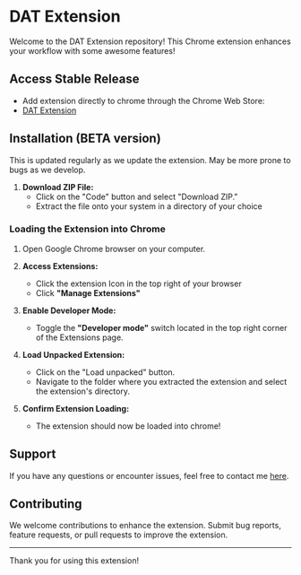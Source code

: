 # DAT Extension

Welcome to the DAT Extension repository! This Chrome extension enhances your workflow with some awesome features!

## Access Stable Release
   - Add extension directly to chrome through the Chrome Web Store:
   - [DAT Extension](https://chromewebstore.google.com/detail/dat-extension/olnfeojadebhopefbogmjdpekifcdmkp)

## Installation (BETA version)
   This is updated regularly as we update the extension. May be more prone to bugs as we develop.
1. **Download ZIP File:**
   - Click on the "Code" button and select "Download ZIP."
   - Extract the file onto your system in a directory of your choice

### Loading the Extension into Chrome

1. Open Google Chrome browser on your computer.

2. **Access Extensions:**
   - Click the extension Icon in the top right of your browser
   - Click **"Manage Extensions"**

3. **Enable Developer Mode:**
   - Toggle the **"Developer mode"** switch located in the top right corner of the Extensions page.

4. **Load Unpacked Extension:**
   - Click on the "Load unpacked" button.
   - Navigate to the folder where you extracted the extension and select the extension's directory.

5. **Confirm Extension Loading:**
   - The extension should now be loaded into chrome!

## Support

If you have any questions or encounter issues, feel free to contact me [here](mailto:info.dat.ext@gmail.com).

## Contributing

We welcome contributions to enhance the extension. Submit bug reports, feature requests, or pull requests to improve the extension.


---
Thank you for using this extension!
